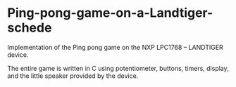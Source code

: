 # Ping-pong-game-on-a-Landtiger-schede
Implementation of the Ping pong game on the NXP LPC1768 – LANDTIGER device.

The entire game is written in C using potentiometer, buttons, timers, display, and the little speaker provided by the device. 

